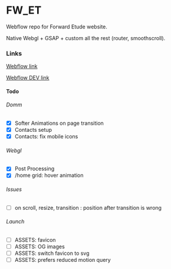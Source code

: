 # FW_ET

Webflow repo for Forward Etude website.

Native Webgl + GSAP + custom all the rest (router, smoothscroll).

### Links

[Webflow link](https://fwet.webflow.io/)

[Webflow DEV link](https://webflow.com/design/fwet)

#### Todo

###### Domm

- [x] Softer Animations on page transition
- [x] Contacts setup
- [x] Contacts: fix mobile icons

###### Webgl

- [x] Post Processing
- [x] /home grid: hover animation

###### Issues

- [ ] on scroll, resize, transition : position after transition is wrong

###### Launch

- [ ] ASSETS: favicon
- [ ] ASSETS: OG images
- [ ] ASSETS: switch favicon to svg
- [ ] ASSETS: prefers reduced motion query
